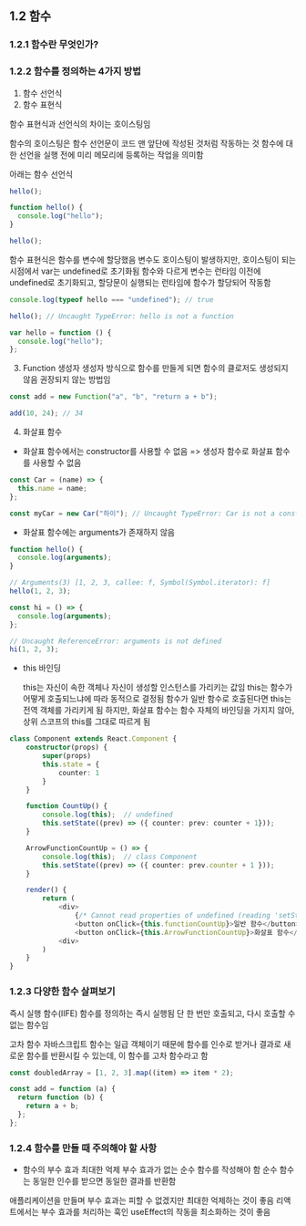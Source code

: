 ## 1.2 함수

### 1.2.1 함수란 무엇인가?

### 1.2.2 함수를 정의하는 4가지 방법

1. 함수 선언식
2. 함수 표현식

함수 표현식과 선언식의 차이는 호이스팅임

함수의 호이스팅은 함수 선언문이 코드 맨 앞단에 작성된 것처럼 작동하는 것
함수에 대한 선언을 실행 전에 미리 메모리에 등록하는 작업을 의미함

아래는 함수 선언식

```typescript
hello();

function hello() {
  console.log("hello");
}

hello();
```

함수 표현식은 함수를 변수에 할당했음
변수도 호이스팅이 발생하지만, 호이스팅이 되는 시점에서 var는 undefined로 초기화됨
함수와 다르게 변수는 런타임 이전에 undefined로 초기화되고, 할당문이 실행되는 런타임에 함수가 할당되어 작동함

```typescript
console.log(typeof hello === "undefined"); // true

hello(); // Uncaught TypeError: hello is not a function

var hello = function () {
  console.log("hello");
};
```

3. Function 생성자
   생성자 방식으로 함수를 만들게 되면 함수의 클로저도 생성되지 않음
   권장되지 않는 방법임

```typescript
const add = new Function("a", "b", "return a + b");

add(10, 24); // 34
```

4. 화살표 함수

- 화살표 함수에서는 constructor를 사용할 수 없음 => 생성자 함수로 화살표 함수를 사용할 수 없음

```typescript
const Car = (name) => {
  this.name = name;
};

const myCar = new Car("하이"); // Uncaught TypeError: Car is not a constructor
```

- 화살표 함수에는 arguments가 존재하지 않음

```typescript
function hello() {
  console.log(arguments);
}

// Arguments(3) [1, 2, 3, callee: f, Symbol(Symbol.iterator): f]
hello(1, 2, 3);

const hi = () => {
  console.log(arguments);
};

// Uncaught ReferenceError: arguments is not defined
hi(1, 2, 3);
```

- this 바인딩

  this는 자신이 속한 객체나 자신이 생성할 인스턴스를 가리키는 값임
  this는 함수가 어떻게 호출되느냐에 따라 동적으로 결정됨
  함수가 일반 함수로 호출된다면 this는 전역 객체를 가리키게 됨
  하지만, 화살표 함수는 함수 자체의 바인딩을 가지지 않아, 상위 스코프의 this를 그대로 따르게 됨

```typescript
class Component extends React.Component {
    constructor(props) {
        super(props)
        this.state = {
            counter: 1
        }
    }

    function CountUp() {
        console.log(this);  // undefined
        this.setState((prev) => ({ counter: prev: counter + 1}));
    }

    ArrowFunctionCountUp = () => {
        console.log(this);  // class Component
        this.setState((prev) => ({ counter: prev.counter + 1 }));
    }

    render() {
        return (
            <div>
                {/* Cannot read properties of undefined (reading 'setState') */}
                <button onClick={this.functionCountUp}>일반 함수</button>
                <button onClick={this.ArrowFunctionCountUp}>화살표 함수</button>
            <div>
        )
    }
}
```

### 1.2.3 다양한 함수 살펴보기

즉시 실행 함수(IIFE)
함수를 정의하는 즉시 실행됨
단 한 번만 호출되고, 다시 호출할 수 없는 함수임

고차 함수
자바스크립트 함수는 일급 객체이기 때문에 함수를 인수로 받거나 결과로 새로운 함수를 반환시킬 수 있는데, 이 함수를 고차 함수라고 함

```typescript
const doubledArray = [1, 2, 3].map((item) => item * 2);

const add = function (a) {
  return function (b) {
    return a + b;
  };
};
```

### 1.2.4 함수를 만들 때 주의해야 할 사항

- 함수의 부수 효과 최대한 억제
  부수 효과가 없는 순수 함수를 작성해야 함
  순수 함수는 동일한 인수를 받으면 동일한 결과를 반환함

애플리케이션을 만들며 부수 효과는 피할 수 없겠지만 최대한 억제하는 것이 좋음
리액트에서는 부수 효과를 처리하는 훅인 useEffect의 작동을 최소화하는 것이 좋음
